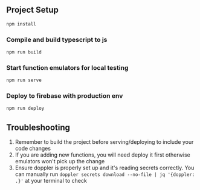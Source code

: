 ## Project Setup

```sh
npm install
```

### Compile and build typescript to js
```sh
npm run build
```

### Start function emulators for local testing
```sh
npm run serve
```

### Deploy to firebase with production env
```sh
npm run deploy
```

## Troubleshooting
1. Remember to build the project before serving/deploying to include your code changes
2. If you are adding new functions, you will need deploy it first otherwise emulators won't pick up the change
3. Ensure doppler is properly set up and it's reading secrets correctly. You can manually run `doppler secrets download --no-file | jq '{doppler: .}'` at your terminal to check

